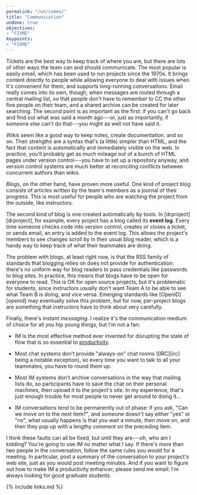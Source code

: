 ```yaml
---
permalink: "/en/comms/"
title: "Communication"
undone: true
objectives:
- "FIXME"
keypoints:
- "FIXME"
---
```


Tickets are the best way to keep track of where you are, but there are
lots of other ways the team can and should communicate.  The most
popular is easily *email*, which has been used to run projects
since the 1970s.  It brings content directly to people while allowing
everyone to deal with issues when it's convenient for them, and
supports long-running conversations.  Email really comes into its own,
though, when messages are routed through a central mailing list, so
that people don't have to remember to CC the other five people on
their team, and a shared archive can be created for later searching.
The second point is as important as the first: if you can't go back
and find out what was said a month ago---or, just as importantly, if
someone *else* can't do that---you might as well not have said
it.

*Wikis* seem like a good way to keep notes, create documentation,
and so on.  Their strengths are a syntax that's (a little) simpler
than HTML, and the fact that content is automatically and immediately
visible on the web.  In practice, you'll probably get as much mileage
out of a bunch of HTML pages under version control---you have to set
up a repository anyway, and version control systems are much better at
reconciling conflicts between concurrent authors than wikis.

*Blogs*, on the other hand, have proven more useful.  One kind of
project blog consists of articles written by the team's members as a
journal of their progress.  This is most useful for people who are
watching the project from the outside, like instructors.

The second kind of blog is one created automatically by tools.  In
[drproject][drproject], for example, every project has a blog called its
**event log**.  Every time someone checks code into version
control, creates or closes a ticket, or sends email, an entry is added
to the event log.  This allows the project's members to see changes
scroll by in their usual blog reader, which is a handy way to keep
track of what their teammates are doing.

The problem with blogs, at least right now, is that the RSS family of
standards that blogging relies on does not provide for authentication:
there's no uniform way for blog readers to pass credentials like
passwords to blog sites.  In practice, this means that blogs have to
be open for everyone to read.  This is OK for open source projects,
but it's problematic for students, since instructors usually don't
want Team A to be able to see what Team B is doing, and vice versa.
Emerging standards like [OpenID][openid] may eventually solve this
problem, but for now, per-project blogs are something that instructors
have to think about very carefully.

Finally, there's *instant messaging*.  I realize it's the
communication medium of choice for all you hip young things, but I'm
not a fan:

- IM is the most effective method ever invented for disrupting the
  state of flow that is so essential to
  [productivity](#time-management).

- Most chat systems don't provide "always-on" chat rooms ([IRC][irc]
  being a notable exception), so every time you want to talk to all
  your teammates, you have to round them up.

- Most IM systems don't archive conversations in the way that mailing
  lists do, so participants have to save the chat on their personal
  machines, then upload it to the project's site.  In my experience,
  that's just enough trouble for most people to never get around to
  doing it...

- IM conversations tend to be permanently out of phase: if you ask,
  "Can we move on to the next item?", and someone doesn't say either
  "yes" or "no", what usually happens is that you wait a minute, then
  move on, and then they pop up with a lengthy comment on the
  preceding item.

I think these faults can all be fixed, but until they are---oh, who am
I kidding?  You're going to use IM no matter what I say.  If there's
more than two people in the conversation, follow the same rules you
would for a meeting.  In particular, post a summary of the
conversation to your project's web site, just as you would post
meeting minutes.  And if you want to figure out how to make IM a
productivity enhancer, please send me email: I'm always looking for
good graduate students.

{% include links.md %}
